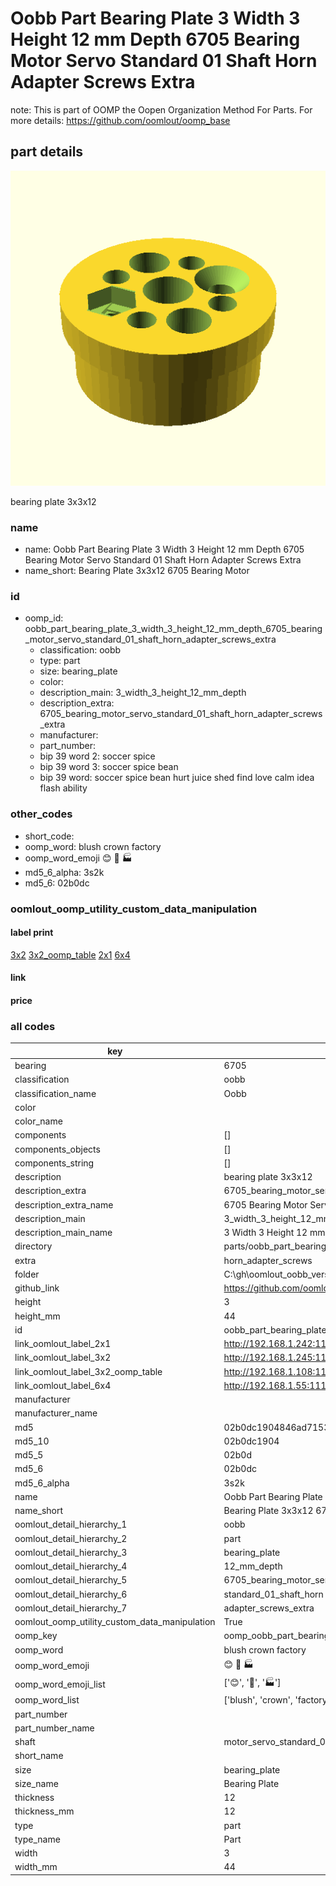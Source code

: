 # Oobb Part Bearing Plate 3 Width 3 Height 12 mm Depth 6705 Bearing Motor Servo Standard 01 Shaft Horn Adapter Screws Extra  

note: This is part of OOMP the Oopen Organization Method For Parts. For more details: https://github.com/oomlout/oomp_base

##  part details
  

[![](3dpr.png)](3dpr.png)

bearing plate 3x3x12



### name
* name: Oobb Part Bearing Plate 3 Width 3 Height 12 mm Depth 6705 Bearing Motor Servo Standard 01 Shaft Horn Adapter Screws Extra
* name_short: Bearing Plate 3x3x12 6705 Bearing Motor
### id
* oomp_id: oobb_part_bearing_plate_3_width_3_height_12_mm_depth_6705_bearing_motor_servo_standard_01_shaft_horn_adapter_screws_extra
  * classification: oobb
  * type: part
  * size: bearing_plate
  * color: 
  * description_main: 3_width_3_height_12_mm_depth
  * description_extra: 6705_bearing_motor_servo_standard_01_shaft_horn_adapter_screws_extra
  * manufacturer: 
  * part_number: 
  * bip 39 word 2: soccer spice
  * bip 39 word 3: soccer spice bean
  * bip 39 word: soccer spice bean hurt juice shed find love calm idea flash ability

### other_codes
* short_code: 
* oomp_word: blush crown factory
* oomp_word_emoji :blush: :crown: :factory:
* md5_6_alpha: 3s2k
* md5_6: 02b0dc






### oomlout_oomp_utility_custom_data_manipulation
#### label print
[3x2](http://192.168.1.245:1112/?label=oomp%203s2k)
[3x2_oomp_table](http://192.168.1.108:1112/?label=oomp%203s2k)
[2x1](http://192.168.1.242:1112/?label=oomp%203s2k)
[6x4](http://192.168.1.55:1112/?label=oomp%203s2k)    

#### link

                              

#### price







### all codes 
| key | value |  
| --- | --- |  
| bearing | 6705 |  
| classification | oobb |  
| classification_name | Oobb |  
| color |  |  
| color_name |  |  
| components | [] |  
| components_objects | [] |  
| components_string | [] |  
| description | bearing plate 3x3x12 |  
| description_extra | 6705_bearing_motor_servo_standard_01_shaft_horn_adapter_screws_extra |  
| description_extra_name | 6705 Bearing Motor Servo Standard 01 Shaft Horn Adapter Screws Extra |  
| description_main | 3_width_3_height_12_mm_depth |  
| description_main_name | 3 Width 3 Height 12 mm Depth |  
| directory | parts/oobb_part_bearing_plate_3_width_3_height_12_mm_depth_6705_bearing_motor_servo_standard_01_shaft_horn_adapter_screws_extra |  
| extra | horn_adapter_screws |  
| folder | C:\gh\oomlout_oobb_version_4_generated_parts\parts\oobb_part_bearing_plate_3_width_3_height_12_mm_depth_6705_bearing_motor_servo_standard_01_shaft_horn_adapter_screws_extra |  
| github_link | https://github.com/oomlout/oomlout_oomp_part_src/tree/main/parts/oobb_part_bearing_plate_3_width_3_height_12_mm_depth_6705_bearing_motor_servo_standard_01_shaft_horn_adapter_screws_extra |  
| height | 3 |  
| height_mm | 44 |  
| id | oobb_part_bearing_plate_3_width_3_height_12_mm_depth_6705_bearing_motor_servo_standard_01_shaft_horn_adapter_screws_extra |  
| link_oomlout_label_2x1 | http://192.168.1.242:1112/?label=oomp%203s2k |  
| link_oomlout_label_3x2 | http://192.168.1.245:1112/?label=oomp%203s2k |  
| link_oomlout_label_3x2_oomp_table | http://192.168.1.108:1112/?label=oomp%203s2k |  
| link_oomlout_label_6x4 | http://192.168.1.55:1112/?label=oomp%203s2k |  
| manufacturer |  |  
| manufacturer_name |  |  
| md5 | 02b0dc1904846ad7153c66fc2734666e |  
| md5_10 | 02b0dc1904 |  
| md5_5 | 02b0d |  
| md5_6 | 02b0dc |  
| md5_6_alpha | 3s2k |  
| name | Oobb Part Bearing Plate 3 Width 3 Height 12 mm Depth 6705 Bearing Motor Servo Standard 01 Shaft Horn Adapter Screws Extra |  
| name_short | Bearing Plate 3x3x12 6705 Bearing Motor |  
| oomlout_detail_hierarchy_1 | oobb |  
| oomlout_detail_hierarchy_2 | part |  
| oomlout_detail_hierarchy_3 | bearing_plate |  
| oomlout_detail_hierarchy_4 | 12_mm_depth |  
| oomlout_detail_hierarchy_5 | 6705_bearing_motor_servo |  
| oomlout_detail_hierarchy_6 | standard_01_shaft_horn |  
| oomlout_detail_hierarchy_7 | adapter_screws_extra |  
| oomlout_oomp_utility_custom_data_manipulation | True |  
| oomp_key | oomp_oobb_part_bearing_plate_3_width_3_height_12_mm_depth_6705_bearing_motor_servo_standard_01_shaft_horn_adapter_screws_extra |  
| oomp_word | blush crown factory |  
| oomp_word_emoji | :blush: :crown: :factory: |  
| oomp_word_emoji_list | [':blush:', ':crown:', ':factory:'] |  
| oomp_word_list | ['blush', 'crown', 'factory'] |  
| part_number |  |  
| part_number_name |  |  
| shaft | motor_servo_standard_01 |  
| short_name |  |  
| size | bearing_plate |  
| size_name | Bearing Plate |  
| thickness | 12 |  
| thickness_mm | 12 |  
| type | part |  
| type_name | Part |  
| width | 3 |  
| width_mm | 44 |  
